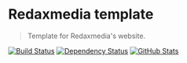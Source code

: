 Redaxmedia template
===================

> Template for Redaxmedia's website.

[![Build Status](https://img.shields.io/travis/redaxmedia/redaxmedia-template.svg)](https://travis-ci.org/redaxmedia/redaxmedia-template)
[![Dependency Status](https://gemnasium.com/badges/github.com/redaxmedia/redaxmedia-template.svg)](https://gemnasium.com/github.com/redaxmedia/redaxmedia-template)
[![GitHub Stats](https://img.shields.io/badge/github-stats-ff5500.svg)](http://githubstats.com/redaxmedia/redaxmedia-template)
